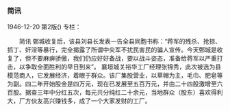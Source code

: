 ### 简讯

1946-12-20
第2版()
专栏：

　　简讯
    鄄城收复后，该县刘县长发表一告全县同胞书称：“蒋军的残杀、抢掠、抓丁、奸淫等暴行，完全揭露了所谓中央军不扰民害民的骗人宣传。今天鄄城是收复了，但不要麻痹骄傲，我们仍应好好备战，要以战斗姿态，准备给蒋军以严重打击，以争取全面胜利的早日到来”。
    襄垣城关裕华工厂经理张锦秀，此次被选为县模范商人，它发展经济，着眼于群众。该厂集股营业，以草帽为主，毛巾、肥皂等为副。四二年开始股金是四万元，现在已发展至五百万元，并由二十四股激增至六百股。据查三年中分红五次，每元共分纯红二十余元，当地群众（股东）喜欢得利大，厂方伙友高兴赚钱多，成了一个大家发财的工厂。
